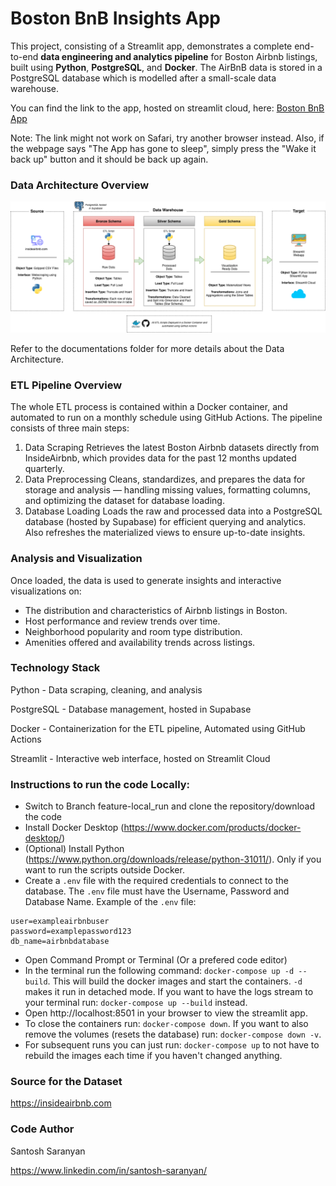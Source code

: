 # Boston BnB Insights App
This project, consisting of a Streamlit app, demonstrates a complete end-to-end **data engineering and analytics pipeline** for Boston Airbnb listings, built using **Python**, **PostgreSQL**, and **Docker**. The AirBnB data is stored in a PostgreSQL database which is modelled after a small-scale data warehouse.

You can find the link to the app, hosted on streamlit cloud, here: [Boston BnB App](https://bostonairbnb-dataengineeringproject.streamlit.app)

Note: The link might not work on Safari, try another browser instead. Also, if the webpage says "The App has gone to sleep", simply press the "Wake it back up" button and it should be back up again.

### Data Architecture Overview

![Data Architecture](https://github.com/santoshsaranyan/bostonairbnb/blob/main/streamlit_app/images/DataArchitecture.png)

Refer to the documentations folder for more details about the Data Architecture.

### ETL Pipeline Overview
The whole ETL process is contained within a Docker container, and automated to run on a monthly schedule using GitHub Actions. The pipeline consists of three main steps:

1. Data Scraping
Retrieves the latest Boston Airbnb datasets directly from InsideAirbnb, which provides data for the past 12 months updated quarterly.
2. Data Preprocessing
Cleans, standardizes, and prepares the data for storage and analysis — handling missing values, formatting columns, and optimizing the dataset for database loading.
3. Database Loading
Loads the raw and processed data into a PostgreSQL database (hosted by Supabase) for efficient querying and analytics. Also refreshes the materialized views to ensure up-to-date insights.

### Analysis and Visualization
Once loaded, the data is used to generate insights and interactive visualizations on:

- The distribution and characteristics of Airbnb listings in Boston.
- Host performance and review trends over time.
- Neighborhood popularity and room type distribution.
- Amenities offered and availability trends across listings.

### Technology Stack
Python - Data scraping, cleaning, and analysis

PostgreSQL - Database management, hosted in Supabase

Docker - Containerization for the ETL pipeline, Automated using GitHub Actions

Streamlit - Interactive web interface, hosted on Streamlit Cloud

### Instructions to run the code Locally:
- Switch to Branch feature-local_run and clone the repository/download the code
- Install Docker Desktop (https://www.docker.com/products/docker-desktop/)
- (Optional) Install Python (https://www.python.org/downloads/release/python-31011/). Only if you want to run the scripts outside Docker.
- Create a `.env` file with the required credentials to connect to the database. The `.env` file must have the Username, Password and Database Name. Example of the `.env` file:
```
user=exampleairbnbuser
password=examplepassword123
db_name=airbnbdatabase
```
- Open Command Prompt or Terminal (Or a prefered code editor)
- In the terminal run the following command: `docker-compose up -d --build`. This will build the docker images and start the containers. `-d` makes it run in detached mode. If you want to have the logs stream to your terminal run: `docker-compose up --build` instead.
- Open http://localhost:8501 in your browser to view the streamlit app.
- To close the containers run: `docker-compose down`. If you want to also remove the volumes (resets the database) run: `docker-compose down -v`. 
- For subsequent runs you can just run: `docker-compose up` to not have to rebuild the images each time if you haven't changed anything.


### Source for the Dataset
https://insideairbnb.com


### Code Author
Santosh Saranyan

https://www.linkedin.com/in/santosh-saranyan/
